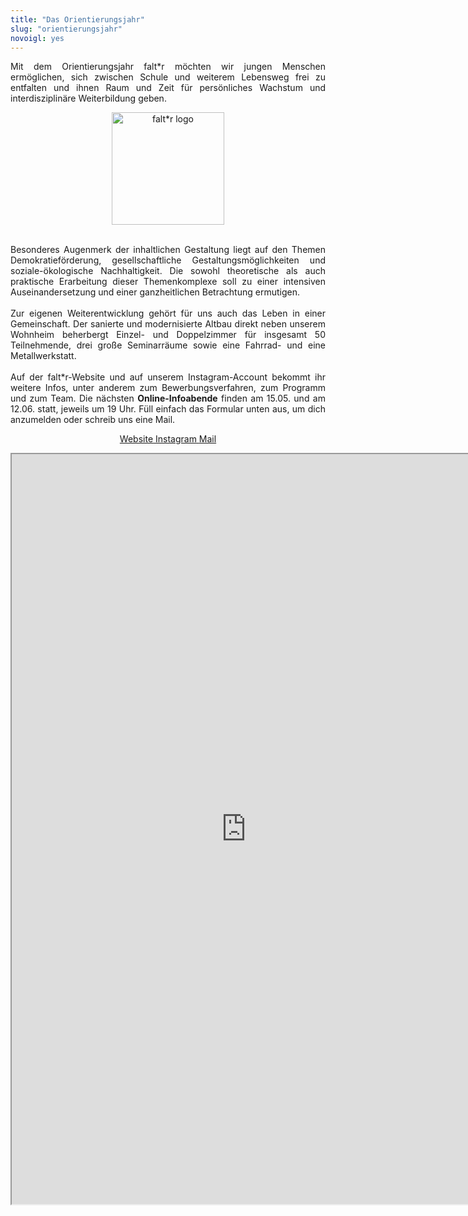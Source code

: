 ```yaml
---
title: "Das Orientierungsjahr"
slug: "orientierungsjahr"
novoigl: yes
---
```


<p style="text-align:justify">
Mit dem Orientierungsjahr falt*r möchten wir jungen Menschen ermöglichen, sich zwischen Schule und weiterem Lebensweg
frei zu entfalten und ihnen Raum und Zeit für persönliches Wachstum und interdisziplinäre Weiterbildung geben.
</p>

<center>
<a href="https://faltr.de/"><img class="image" src="/img/logo-faltr.png" alt="falt*r logo" width="180"/></a>
</center>
<br>

<p style="text-align:justify">
Besonderes Augenmerk der inhaltlichen Gestaltung liegt auf den Themen Demokratieförderung, gesellschaftliche
Gestaltungsmöglichkeiten und soziale-ökologische Nachhaltigkeit.
Die sowohl theoretische als auch praktische Erarbeitung dieser Themenkomplexe soll zu einer intensiven
Auseinandersetzung und einer ganzheitlichen Betrachtung ermutigen.
<br><br>
Zur eigenen Weiterentwicklung gehört für uns auch das Leben in einer Gemeinschaft.
Der sanierte und modernisierte Altbau direkt neben unserem Wohnheim beherbergt Einzel- und Doppelzimmer für insgesamt
50 Teilnehmende, drei große Seminarräume sowie eine Fahrrad- und eine Metallwerkstatt.
<br><br>
Auf der falt*r-Website und auf unserem Instagram-Account bekommt ihr weitere Infos, unter anderem zum Bewerbungsverfahren, zum Programm und zum Team.
Die nächsten <b>Online-Infoabende</b> finden am 15.05. und am 12.06. statt, jeweils um 19 Uhr. Füll einfach das Formular unten aus, um dich anzumelden oder schreib uns eine Mail.

<p style="text-align:center">
<a href="https://faltr.de/">
        <span class="icon">
            <i class="icon-globe"></i>
        </span>
        <span>Website</span>

<a href="https://www.instagram.com/faltr_orientierungsjahr">
        <span class="icon">
            <i class="icon-instagram"></i>
        </span>
        <span>Instagram</span>
   </a>

<a href="mailto:team@faltr.de">
        <span class="icon">
            <i class="icon-mail-alt"></i>
        </span>
        <span>Mail</span>
   </a>
   </p>

<div class="video-wrapper">
<iframe src="https://cloud.collegiumacademicum.de/apps/forms/embed/MsDW8R9C8eBNzdF7fyrY7kzZ" width="750" height="1200"></iframe>
</div>